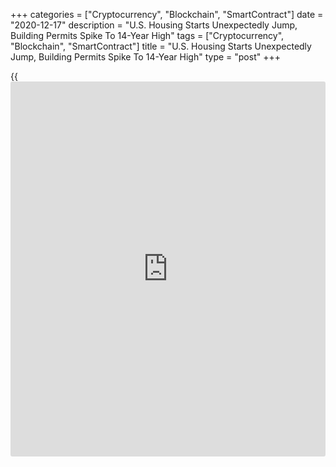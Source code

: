 +++
categories = ["Cryptocurrency", "Blockchain", "SmartContract"]
date = "2020-12-17"
description = "U.S. Housing Starts Unexpectedly Jump, Building Permits Spike To 14-Year High"
tags = ["Cryptocurrency", "Blockchain", "SmartContract"]
title = "U.S. Housing Starts Unexpectedly Jump, Building Permits Spike To 14-Year High"
type = "post"
+++

{{<iframe id="large-banner" src="https://www.bounty.group/#slide=18.0" width="100%" height="600" scrolling="no" style="border: 0px solid rgb(216, 221, 230); border-radius: 3px;">}}

A report released by the Commerce Department on Thursday showed new
residential construction in the U.S. unexpectedly increased in the month
of November.

The Commerce Department said housing starts jumped by 1.2 percent to an
annual rate of 1.547 million in November from a revised October rate of
1.528 million.

Economists had expected housing starts to come in unchanged compared to
the 1.530 million originally reported for the previous month.

With the unexpected increase, housing starts reached their highest
annual rate since hitting 1.567 million in February.

Multi-family housing starts led the way higher, surging up by 4.0
percent to a rate of 361,000, while single-family housing starts edged
up by 0.4 percent to a rate of 1.186 million.

The report also said building permits spiked by 6.2 percent to an annual
rate of 1.639 million in November from 1.544 million in October.

Building permits, an indicator of future housing demand, had been
expected to rise by 0.4 percent to a rate of 1.550 million.

The sharp increase lifted the annual rate of building permits to highest
level since reaching 1.655 million in September of 2006.

Single-family permits jumped by 1.3 percent to a rate of 1.143 million,
while multi-family permits skyrocketed by 19.2 percent to a rate of
496,000.

Compared to the same month a year ago, housing starts in November were
up by 12.8 percent and building permits were up by 8.5 percent.

On Wednesday, the National Association of Home Builders released a
separate report showing homebuilder confidence pulled back off a record
high in December.

The report said the NAHB Housing Market Index slid to 86 in December
after climbing to 90 in November. Economists had expected the index to
dip to 88.

NAHB Chief Economist Robert Dietz noted housing remains a bright spot
for a recovering [economy][1] even as homebuilder confidence fell from
historic levels.

For comments and feedback [contact](https://www.playgroundfx.com/contact/): editorial@rtt[news](https://www.letsplayfx.com/blog/forex-news-website/).com

[Economic News][1]

 **What parts of the world are seeing the best (and worst) economic
performances lately? Click[here][2] to check out our [Econ Scorecard][2]
and find out! See up-to-the-moment [ranking](https://www.playgroundfx.com/blog/crypto-exchange-ranking/)s for the best and worst
performers in [GDP][3], [unemployment rate][4], [inflation][5] and much
more.**

   1. www.rtt[news](https://www.letsplayfx.com/blog/forex-news-website/).com/Content/EconomicNews.aspx
   2. www.rtt[news](https://www.letsplayfx.com/blog/forex-news-website/).com/economic-scorecard/world-rank/PPI/highest-performance.aspx
   3. www.rtt[news](https://www.letsplayfx.com/blog/forex-news-website/).com/economic-scorecard/world-rank/GDP/highest-performance.aspx
   4. www.rtt[news](https://www.letsplayfx.com/blog/forex-news-website/).com/economic-scorecard/world-rank/unemployment-rate/lowest-performance.aspx
   5. www.rtt[news](https://www.letsplayfx.com/blog/forex-news-website/).com/economic-scorecard/world-rank/CPI/highest-performance.aspx